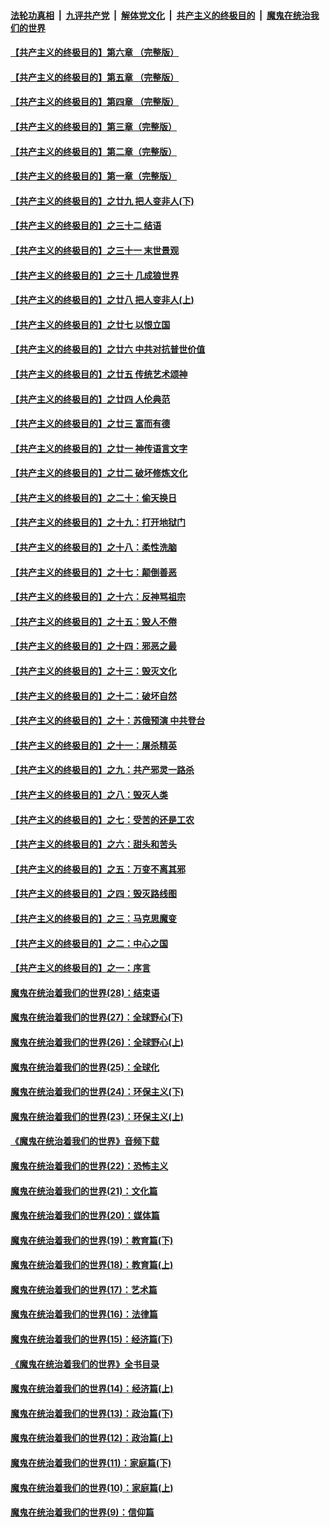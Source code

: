 ####  [法轮功真相](../../../../basic/blob/master/README.md?t=05140031) &nbsp;|&nbsp; [九评共产党](../../../../9ping.md/blob/master/README.md?t=05140031) &nbsp;|&nbsp; [解体党文化](../../../../jtdwh.md/blob/master/README.md?t=05140031)  &nbsp;|&nbsp; [共产主义的终极目的](../../../../gczydzjmd.md/blob/master/README.md?t=05140031) &nbsp;|&nbsp; [魔鬼在统治我们的世界](../../../../mgztzwmdsj.md/blob/master/README.md?t=05140031) 

#### [【共产主义的终极目的】第六章 （完整版）](../pages/nsc422/n11428913.md?t=05140031) 

#### [【共产主义的终极目的】第五章 （完整版）](../pages/nsc422/n11428912.md?t=05140031) 

#### [【共产主义的终极目的】第四章 （完整版）](../pages/nsc422/n11428907.md?t=05140031) 

#### [【共产主义的终极目的】第三章（完整版）](../pages/nsc422/n11428848.md?t=05140031) 

#### [【共产主义的终极目的】第二章（完整版）](../pages/nsc422/n11428831.md?t=05140031) 

#### [【共产主义的终极目的】第一章（完整版）](../pages/nsc422/n11417651.md?t=05140031) 

#### [【共产主义的终极目的】之廿九 把人变非人(下)](../pages/nsc422/n11344140.md?t=05140031) 

#### [【共产主义的终极目的】之三十二 结语](../pages/nsc422/n11360535.md?t=05140031) 

#### [【共产主义的终极目的】之三十一 末世景观](../pages/nsc422/n11351129.md?t=05140031) 

#### [【共产主义的终极目的】之三十 几成狼世界](../pages/nsc422/n11348280.md?t=05140031) 

#### [【共产主义的终极目的】之廿八 把人变非人(上)](../pages/nsc422/n11340492.md?t=05140031) 

#### [【共产主义的终极目的】之廿七 以恨立国](../pages/nsc422/n11336944.md?t=05140031) 

#### [【共产主义的终极目的】之廿六 中共对抗普世价值](../pages/nsc422/n11324785.md?t=05140031) 

#### [【共产主义的终极目的】之廿五 传统艺术颂神](../pages/nsc422/n11296396.md?t=05140031) 

#### [【共产主义的终极目的】之廿四 人伦典范](../pages/nsc422/n11296397.md?t=05140031) 

#### [【共产主义的终极目的】之廿三 富而有德](../pages/nsc422/n11283598.md?t=05140031) 

#### [【共产主义的终极目的】之廿一 神传语言文字](../pages/nsc422/n11263265.md?t=05140031) 

#### [【共产主义的终极目的】之廿二 破坏修炼文化](../pages/nsc422/n11245728.md?t=05140031) 

#### [【共产主义的终极目的】之二十：偷天换日](../pages/nsc422/n11238846.md?t=05140031) 

#### [【共产主义的终极目的】之十九：打开地狱门](../pages/nsc422/n11206376.md?t=05140031) 

#### [【共产主义的终极目的】之十八：柔性洗脑](../pages/nsc422/n11199994.md?t=05140031) 

#### [【共产主义的终极目的】之十七：颠倒善恶](../pages/nsc422/n11179782.md?t=05140031) 

#### [【共产主义的终极目的】之十六：反神骂祖宗](../pages/nsc422/n11166798.md?t=05140031) 

#### [【共产主义的终极目的】之十五：毁人不倦](../pages/nsc422/n11166792.md?t=05140031) 

#### [【共产主义的终极目的】之十四：邪恶之最](../pages/nsc422/n11150249.md?t=05140031) 

#### [【共产主义的终极目的】之十三：毁灭文化](../pages/nsc422/n11135227.md?t=05140031) 

#### [【共产主义的终极目的】之十二：破坏自然](../pages/nsc422/n11135214.md?t=05140031) 

#### [【共产主义的终极目的】之十：苏俄预演 中共登台](../pages/nsc422/n11118424.md?t=05140031) 

#### [【共产主义的终极目的】之十一：屠杀精英](../pages/nsc422/n11118442.md?t=05140031) 

#### [【共产主义的终极目的】之九：共产邪灵一路杀](../pages/nsc422/n11114139.md?t=05140031) 

#### [【共产主义的终极目的】之八：毁灭人类](../pages/nsc422/n11108503.md?t=05140031) 

#### [【共产主义的终极目的】之七：受苦的还是工农](../pages/nsc422/n11101809.md?t=05140031) 

#### [【共产主义的终极目的】之六：甜头和苦头](../pages/nsc422/n11096971.md?t=05140031) 

#### [【共产主义的终极目的】之五：万变不离其邪](../pages/nsc422/n11091285.md?t=05140031) 

#### [【共产主义的终极目的】之四：毁灭路线图](../pages/nsc422/n11086284.md?t=05140031) 

#### [【共产主义的终极目的】之三：马克思魔变](../pages/nsc422/n11061941.md?t=05140031) 

#### [【共产主义的终极目的】之二：中心之国](../pages/nsc422/n11047728.md?t=05140031) 

#### [【共产主义的终极目的】之一：序言](../pages/nsc422/n11086077.md?t=05140031) 

#### [魔鬼在统治着我们的世界(28)：结束语](../pages/nsc422/n10936246.md?t=05140031) 

#### [魔鬼在统治着我们的世界(27)：全球野心(下)](../pages/nsc422/n10928319.md?t=05140031) 

#### [魔鬼在统治着我们的世界(26)：全球野心(上)](../pages/nsc422/n10900318.md?t=05140031) 

#### [魔鬼在统治着我们的世界(25)：全球化](../pages/nsc422/n10788205.md?t=05140031) 

#### [魔鬼在统治着我们的世界(24)：环保主义(下)](../pages/nsc422/n10695307.md?t=05140031) 

#### [魔鬼在统治着我们的世界(23)：环保主义(上)](../pages/nsc422/n10688613.md?t=05140031) 

#### [《魔鬼在统治着我们的世界》音频下载](../pages/nsc422/n10635553.md?t=05140031) 

#### [魔鬼在统治着我们的世界(22)：恐怖主义](../pages/nsc422/n10614727.md?t=05140031) 

#### [魔鬼在统治着我们的世界(21)：文化篇](../pages/nsc422/n10597706.md?t=05140031) 

#### [魔鬼在统治着我们的世界(20)：媒体篇](../pages/nsc422/n10586579.md?t=05140031) 

#### [魔鬼在统治着我们的世界(19)：教育篇(下)](../pages/nsc422/n10564808.md?t=05140031) 

#### [魔鬼在统治着我们的世界(18)：教育篇(上)](../pages/nsc422/n10526970.md?t=05140031) 

#### [魔鬼在统治着我们的世界(17)：艺术篇](../pages/nsc422/n10499093.md?t=05140031) 

#### [魔鬼在统治着我们的世界(16)：法律篇](../pages/nsc422/n10485969.md?t=05140031) 

#### [魔鬼在统治着我们的世界(15)：经济篇(下)](../pages/nsc422/n10469975.md?t=05140031) 

#### [《魔鬼在统治着我们的世界》全书目录](../pages/nsc422/n10464261.md?t=05140031) 

#### [魔鬼在统治着我们的世界(14)：经济篇(上)](../pages/nsc422/n10457370.md?t=05140031) 

#### [魔鬼在统治着我们的世界(13)：政治篇(下)](../pages/nsc422/n10448270.md?t=05140031) 

#### [魔鬼在统治着我们的世界(12)：政治篇(上)](../pages/nsc422/n10444576.md?t=05140031) 

#### [魔鬼在统治着我们的世界(11)：家庭篇(下)](../pages/nsc422/n10440961.md?t=05140031) 

#### [魔鬼在统治着我们的世界(10)：家庭篇(上)](../pages/nsc422/n10435448.md?t=05140031) 

#### [魔鬼在统治着我们的世界(9)：信仰篇](../pages/nsc422/n10432159.md?t=05140031) 

